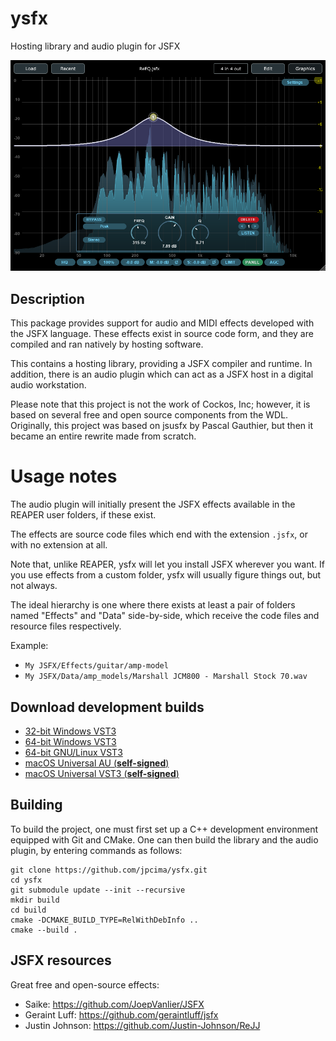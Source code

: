 # ysfx

Hosting library and audio plugin for JSFX

![capture](docs/capture.png)

## Description

This package provides support for audio and MIDI effects developed with the JSFX
language. These effects exist in source code form, and they are compiled and ran
natively by hosting software.

This contains a hosting library, providing a JSFX compiler and runtime.
In addition, there is an audio plugin which can act as a JSFX host in a digital
audio workstation.

Please note that this project is not the work of Cockos, Inc; however, it is
based on several free and open source components from the WDL. Originally, this
project was based on jsusfx by Pascal Gauthier, but then it became an entire
rewrite made from scratch.

# Usage notes

The audio plugin will initially present the JSFX effects available in the REAPER
user folders, if these exist.

The effects are source code files which end with the extension `.jsfx`, or with
no extension at all.

Note that, unlike REAPER, ysfx will let you install JSFX wherever you want.
If you use effects from a custom folder, ysfx will usually figure things out, but
not always.

The ideal hierarchy is one where there exists at least a pair of folders named
"Effects" and "Data" side-by-side, which receive the code files and resource files
respectively.

Example:
- `My JSFX/Effects/guitar/amp-model`
- `My JSFX/Data/amp_models/Marshall JCM800 - Marshall Stock 70.wav`

## Download development builds

- [32-bit Windows VST3](https://nightly.link/jpcima/ysfx/workflows/build/master/Windows%2032-bit%20VST3.zip)
- [64-bit Windows VST3](https://nightly.link/jpcima/ysfx/workflows/build/master/Windows%2064-bit%20VST3.zip)
- [64-bit GNU/Linux VST3](https://nightly.link/jpcima/ysfx/workflows/build/master/Linux%2064-bit%20VST3.zip)
- [macOS Universal AU (**self-signed**)](https://nightly.link/jpcima/ysfx/workflows/build/master/macOS%20AU.zip)
- [macOS Universal VST3 (**self-signed**)](https://nightly.link/jpcima/ysfx/workflows/build/master/macOS%20VST3.zip)

## Building

To build the project, one must first set up a C++ development environment
equipped with Git and CMake. One can then build the library and the audio
plugin, by entering commands as follows:

```
git clone https://github.com/jpcima/ysfx.git
cd ysfx
git submodule update --init --recursive
mkdir build
cd build
cmake -DCMAKE_BUILD_TYPE=RelWithDebInfo ..
cmake --build .
```

## JSFX resources

Great free and open-source effects:

- Saike: https://github.com/JoepVanlier/JSFX
- Geraint Luff: https://github.com/geraintluff/jsfx
- Justin Johnson: https://github.com/Justin-Johnson/ReJJ
